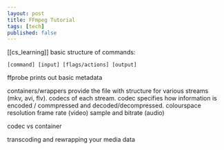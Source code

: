 ```yaml
---
layout: post
title: FFmpeg Tutorial
tags: [tech]
published: false
---
```

[[cs_learning]]
basic structure of commands: 
```
[command] [input] [flags/actions] [output]
```

ffprobe prints out basic metadata

containers/wrappers provide the file with structure for various streams (mkv, avi, flv).
codecs of each stream. codec specifies how information is encoded / commpressed and decoded/decompressed.
colourspace resolution frame rate (video)
sample and bitrate  (audio)

codec vs container

transcoding and rewrapping your media data
